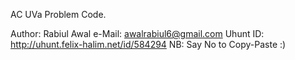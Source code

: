 AC UVa Problem Code.

Author: Rabiul Awal
e-Mail: awalrabiul6@gmail.com
Uhunt ID:  http://uhunt.felix-halim.net/id/584294
NB: Say No to Copy-Paste :)
